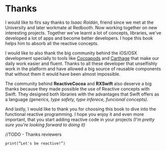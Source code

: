 # Thanks

I would like to firs say thanks to *Isaac Roldán*, friend since we met at the University and later workmate at Redbooth. Now working together on new interesting projects. Together we've learnt a lot of concepts, libraries, we've developed a lot of apps and become better developers. I hope this book helps him to absorb all the reactive concepts.

I would like to also thank the big community behind the iOS/OSX development specially to tools like [Cocoapods](https://cocoapods.org) and [Carthage](https://github.com/Carthage/Carthage) that make our daily work easier and fluent. Thanks to all these developer that unselfishly work in the platform and have allowed a big source of reusable components that without them it would have been almost impossible.

The community behind **ReactiveCocoa** and **RXSwift** also deserve a big thanks because they made possible the use of Reactive concepts with Swift. They designed both libraries with the advantages that Swift offers as a language *(generics, type safety, type inferece, funcional concepts)*.

And lastly, I would like to thank you for choosing this book to dive into the functional reactive programming. I hope you enjoy it and even more important, that you start adding reactive code in your projects *(I'm pretty sure you're looking forward to doing it)*

//TODO - Thanks reviewers

~~~~~~
print(“Let's be reactive!”)
~~~~~~
